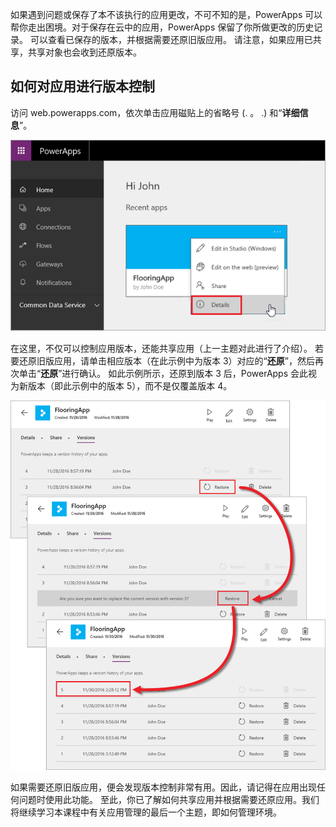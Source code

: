 如果遇到问题或保存了本不该执行的应用更改，不可不知的是，PowerApps 可以帮你走出困境。对于保存在云中的应用，PowerApps 保留了你所做更改的历史记录。 可以查看已保存的版本，并根据需要还原旧版应用。 请注意，如果应用已共享，共享对象也会收到还原版本。

## <a name="how-to-version-an-app"></a>如何对应用进行版本控制
访问 web.powerapps.com，依次单击应用磁贴上的省略号 (. 。 .) 和“**详细信息**”。

![单击“详细信息”查看应用版本](./media/learning-manage-version-apps/details.png)

在这里，不仅可以控制应用版本，还能共享应用（上一主题对此进行了介绍）。 若要还原旧版应用，请单击相应版本（在此示例中为版本 3）对应的“**还原**”，然后再次单击“**还原**”进行确认。 如此示例所示，还原到版本 3 后，PowerApps 会此视为新版本（即此示例中的版本 5），而不是仅覆盖版本 4。

![还原旧版应用](./media/learning-manage-version-apps/version.png)

如果需要还原旧版应用，便会发现版本控制非常有用。因此，请记得在应用出现任何问题时使用此功能。 至此，你已了解如何共享应用并根据需要还原应用。我们将继续学习本课程中有关应用管理的最后一个主题，即如何管理环境。


